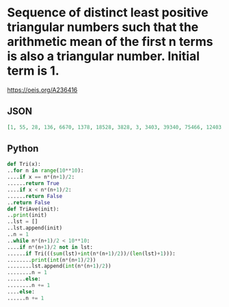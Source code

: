 # Sequence of distinct least positive triangular numbers such that the arithmetic mean of the first n terms is also a triangular number\. Initial term is 1\.
https://oeis.org/A236416
## JSON
```JSON
[1, 55, 28, 136, 6670, 1378, 18528, 3828, 3, 3403, 39340, 75466, 12403, 179101, 24310, 6, 22791, 290703, 37675, 679195, 10, 66430, 550107865, 23981275, 188170300, 30548836, 2303731, 721801, 28474831, 311538241, 13741903, 37130653, 441149289778, 278657028]
```
## Python
```Python
def Tri(x):
..for n in range(10**10):
....if x == n*(n+1)/2:
......return True
....if x < n*(n+1)/2:
......return False
..return False
def TriAve(init):
..print(init)
..lst = []
..lst.append(init)
..n = 1
..while n*(n+1)/2 < 10**10:
....if n*(n+1)/2 not in lst:
......if Tri(((sum(lst)+int(n*(n+1)/2))/(len(lst)+1))):
........print(int(n*(n+1)/2))
........lst.append(int(n*(n+1)/2))
........n = 1
......else:
........n += 1
....else:
......n += 1
```
